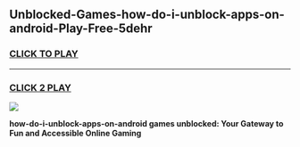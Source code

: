 
## Unblocked-Games-how-do-i-unblock-apps-on-android-Play-Free-5dehr
<h3>
<a href="https://premium76.site?title=how-do-i-unblock-apps-on-android&ref=12A">CLICK TO PLAY</a></h3>
<hr>

<h3>
<a href="https://premium76.site?title=how-do-i-unblock-apps-on-android&ref=12A">CLICK 2 PLAY</a>
  
</h3>

<a href="https://premium76.site?title=how-do-i-unblock-apps-on-android&ref=12A"><img src="https://clearcache.store/games.png"></a>


**how-do-i-unblock-apps-on-android games unblocked: Your Gateway to Fun and Accessible Online Gaming**
